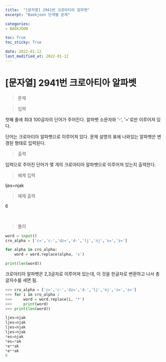 ```yaml
---
title:  "[문자열] 2941번 크로아티아 알파벳"
excerpt: "Baekjoon 단계별 문제"

categories:
- BAEKJOON

toc: True
toc_sticky: True

date: 2022-01-12
last_modified_at: 2022-01-12
---
```


# [문자열] 2941번 크로아티아 알파벳

> 문제

> 입력

첫째 줄에 최대 100글자의 단어가 주어진다. 알파벳 소문자와 '-', '='로만 이루어져 있다.

단어는 크로아티아 알파벳으로 이루어져 있다. 문제 설명의 표에 나와있는 알파벳은 변경된 형태로 입력된다.

> 출력

입력으로 주어진 단어가 몇 개의 크로아티아 알파벳으로 이루어져 있는지 출력한다.

> 예제 입력

ljes=njak

> 예제 출력

6

<br>

> 풀이

```python
word = input()
cro_alpha = ['c=','c-','dz=','d-','lj','nj','s=','z=']

for alpha in cro_alpha:
    word = word.replace(alpha, 'x')

print(len(word))
```

크로아티아 알파벳은 2,3글자로 이루어져 있는데, 이 것을 한글자로 변환하고 나서 총 글자수를 세면 됨.

```python
>>> cro_alpha = ['c=','c-','dz=','d-','lj','nj','s=','z=']
>>> for i in cro_alpha :
>>>     word = word.replace(i, '*')
>>>     print(word)
>>> print(len(word))

ljes=njak
ljes=njak
ljes=njak
ljes=njak
*es=njak
*es=*ak
*e**ak
*e**ak
6
```